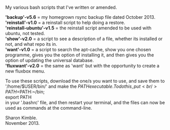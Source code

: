 My various bash scripts that I've written or amended.

**'backup'-v5.6** = my homegrown rsync backup file dated October 2013.<br />
**'reinstall'-v1.0** = a reinstall script to help doing a restore.<br />
**'reinstall-ubuntu'-v1.5** = the reinstall script amended to be used with ubuntu, not tested.<br />
**'show'-v2.0** = a script to see a description of a file, whether its installed or not, and what repo its in.<br />
**'want'-v1.0** = a script to search the apt-cache, show you one chosen programme, gives you the option of installing it, and then gives you the option of updating the universal database.<br />
**'fluxwant'-v2.0** = the same as 'want' but with the opportunity to create a new fluxbox menu.

To use these scripts, download the one/s you want to use, and save them to '/home/$USER/bin/' and make the $PATH executable. To do this, put <br />
PATH=$PATH:~/bin;<br />
export PATH <br />
in your '.bashrc' file, and then restart your terminal, and the files can now be used as commands at the command-line.

Sharon Kimble.<br />
November 2013.
